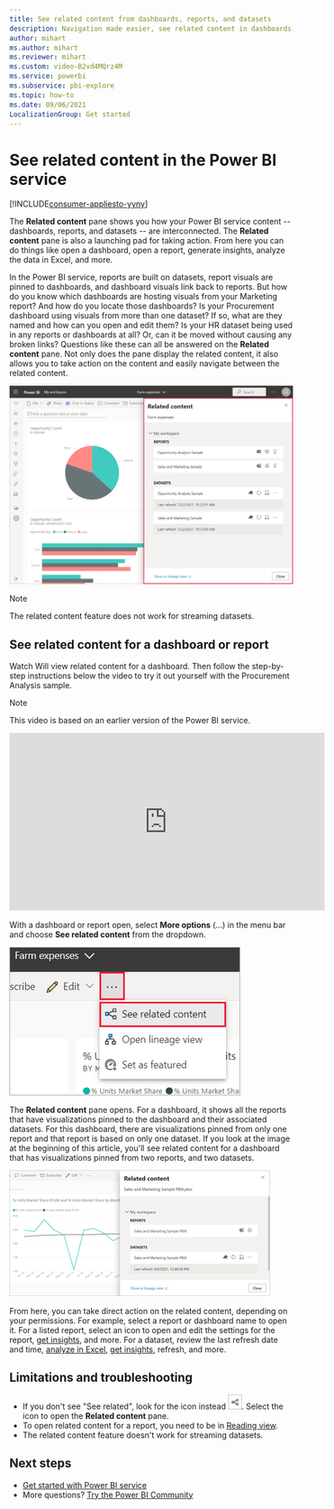 ```yaml
---
title: See related content from dashboards, reports, and datasets
description: Navigation made easier, see related content in dashboards, reports, and datasets
author: mihart
ms.author: mihart
ms.reviewer: mihart
ms.custom: video-B2vd4MQrz4M
ms.service: powerbi
ms.subservice: pbi-explore
ms.topic: how-to
ms.date: 09/06/2021
LocalizationGroup: Get started
---
```

# See related content in the Power BI service

[!INCLUDE[consumer-appliesto-yyny](../includes/consumer-appliesto-yyny.md)]


The **Related content** pane shows you how your Power BI service content -- dashboards, reports, and datasets -- are interconnected. The **Related content** pane is also a launching pad for taking action. From here you can do things like open a dashboard, open a report, generate insights, analyze the data in Excel, and more.  

In the Power BI service, reports are built on datasets, report visuals are pinned to dashboards, and dashboard visuals link back to reports. But how do you know which dashboards are hosting visuals from your Marketing report? And how do you locate those dashboards? Is your Procurement dashboard using visuals from more than one dataset? If so, what are they named and how can you open and edit them? Is your HR dataset being used in any reports or dashboards at all? Or, can it be moved without causing any broken links? Questions like these can all be answered on the **Related content** pane.  Not only does the pane display the related content, it also allows you to take action on the content and easily navigate between the related content.

![related content](./media/end-user-related/power-bi-see-related-pane.png)

> [!NOTE]
> The related content feature does not work for streaming datasets.
> 
> 

## See related content for a dashboard or report
Watch Will view related content for a dashboard. Then follow the step-by-step instructions below the video to try it out yourself with the Procurement Analysis sample.

> [!NOTE]
> This video is based on an earlier version of the Power BI service. 

<iframe width="560" height="315" src="https://www.youtube.com/embed/B2vd4MQrz4M#t=3m05s" frameborder="0" allowfullscreen></iframe>

With a dashboard or report open, select **More options** (...) in the menu bar and choose **See related content** from the dropdown.

![Ellipses dropdown](./media/end-user-related/power-bi-see-related.png)

The **Related content** pane opens. For a dashboard, it shows all the reports that have visualizations pinned to the dashboard and their associated datasets. For this dashboard, there are visualizations pinned from only one report and that report is based on only one dataset. If you look at the image at the beginning of this article, you'll see related content for a dashboard that has visualizations pinned from two reports, and two datasets.

![Related content pane](./media/end-user-related/power-bi-view-related-dashboard.png)

From here, you can take direct action on the related content, depending on your permissions.  For example, select a report or dashboard name to open it.  For a listed report, select an icon to open and edit the settings for the report, [get insights](end-user-insights.md), and more. For a dataset, review the last refresh date and time, [analyze in Excel](../collaborate-share/service-analyze-in-excel.md), [get insights](end-user-insights.md), refresh, and more.  



<!-- ## See related content for a dataset
You'll need at least *view* permissions to a dataset to open the **Related content** pane. In this example, we're using the [Procurement Analysis sample](../create-reports/sample-procurement.md).

From the nav pane, locate the **Workspaces** heading and select a workspace from the list. If you have content in a workspace, it will display in the canvas to the right. 

![workspaces in nav pane](./media/end-user-related/power-bi-workspace.png)


In a workspace, select the **Datasets** tab and locate the **See related** icon ![See related icon](./media/end-user-related/power-bi-view-related-icon-new.png).

![Datasets tab](./media/end-user-related/power-bi-related-dataset.png)

Select the icon to open the **Related content** pane.

![Related content pane opens on top of Power BI content view](media/end-user-related/power-bi-dataset.png)

From here, you can take direct action on the related content. For example, select a dashboard or report name to open it.  For any dashboard in the list, select an icon to [share the dashboard with others](../collaborate-share/service-share-dashboards.md) or to open the **Settings** window for the dashboard. For a report, select an icon to [analyze in Excel](../collaborate-share/service-analyze-in-excel.md), [rename](../create-reports/service-rename.md), or [get insights](end-user-insights.md).  -->

## Limitations and troubleshooting
* If you don't see "See related", look for the icon instead ![See related icon](./media/end-user-related/power-bi-view-related-icon-new.png). Select the icon to open the **Related content** pane.
* To open related content for a report, you need to be in [Reading view](end-user-reading-view.md).
* The related content feature doesn't work for streaming datasets.

## Next steps
* [Get started with Power BI service](../fundamentals/service-get-started.md)
* More questions? [Try the Power BI Community](https://community.powerbi.com/)
